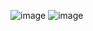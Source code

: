 ![image](https://github.com/user-attachments/assets/80bdaf9e-f668-453a-83c9-9e11606bbb2b)
![image](https://github.com/user-attachments/assets/6d1bc419-e45c-484f-bb31-158a21a40d8f)



